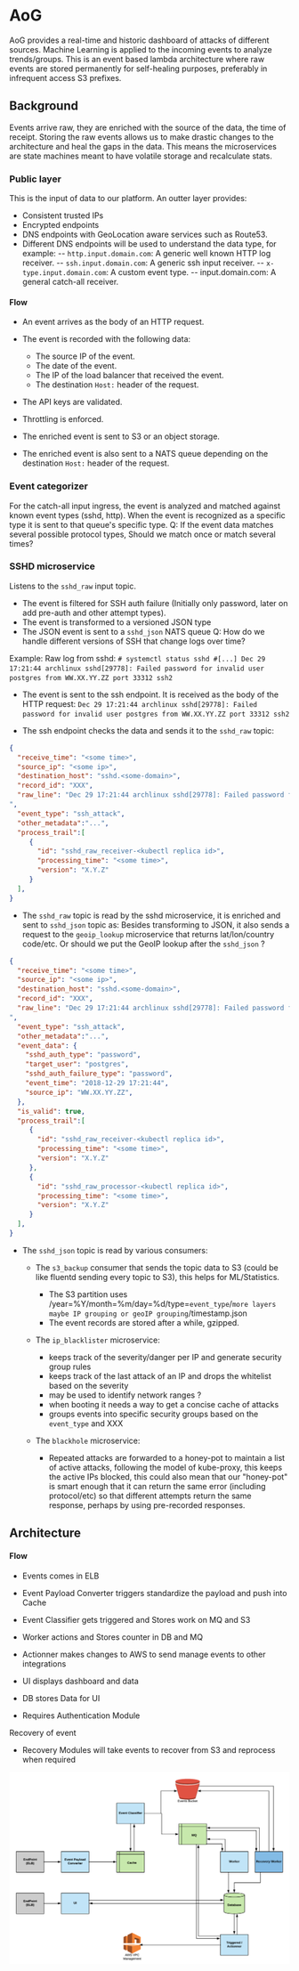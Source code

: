 # AoG

AoG provides a real-time and historic dashboard of attacks of different sources.
Machine Learning is applied to the incoming events to analyze trends/groups.
This is an event based lambda architecture where raw events are stored permanently for self-healing purposes, preferably in infrequent access S3 prefixes.

## Background
Events arrive raw, they are enriched with the source of the data, the time of receipt.
Storing the raw events allows us to make drastic changes to the architecture and heal the gaps in the data.
This means the microservices are state machines meant to have volatile storage and recalculate stats.

### Public layer
This is the input of data to our platform. An outter layer provides:
- Consistent trusted IPs
- Encrypted endpoints
- DNS endpoints with GeoLocation aware services such as Route53.
- Different DNS endpoints will be used to understand the data type, for example:
-- `http.input.domain.com`: A generic well known HTTP log receiver.
-- `ssh.input.domain.com`: A generic ssh input receiver.
-- `x-type.input.domain.com`: A custom event type.
-- input.domain.com: A general catch-all receiver.

#### Flow

- An event arrives as the body of an HTTP request.
- The event is recorded with the following data:

  - The source IP of the event.
  - The date of the event.
  - The IP of the load balancer that received the event.
  - The destination `Host:` header of the request.
- The API keys are validated.
- Throttling is enforced.
- The enriched event is sent to S3 or an object storage.
- The enriched event is also sent to a NATS queue depending on the destination `Host:` header of the request.

### Event categorizer

For the catch-all input ingress, the event is analyzed and matched against known event types (sshd, http).
When the event is recognized as a specific type it is sent to that queue's specific type.
Q: If the event data matches several possible protocol types, Should we match once or match several times?

### SSHD microservice 
Listens to the `sshd_raw` input topic.
- The event is filtered for SSH auth failure (Initially only password, later on add pre-auth and other attempt types).
- The event is transformed to a versioned JSON type
- The JSON event is sent to a `sshd_json` NATS queue
Q: How do we handle different versions of SSH that change logs over time?


Example:
Raw log from sshd:
`# systemctl status sshd
#[...]
Dec 29 17:21:44 archlinux sshd[29778]: Failed password for invalid user postgres from WW.XX.YY.ZZ port 33312 ssh2`

- The event is sent to the ssh endpoint. It is received as the body of the HTTP request:
`Dec 29 17:21:44 archlinux sshd[29778]: Failed password for invalid user postgres from WW.XX.YY.ZZ port 33312 ssh2`

- The ssh endpoint checks the data and sends it to the `sshd_raw` topic:
```json
{
  "receive_time": "<some time>",
  "source_ip": "<some ip>",
  "destination_host": "sshd.<some-domain>",
  "record_id": "XXX",
  "raw_line": "Dec 29 17:21:44 archlinux sshd[29778]: Failed password for invalid user postgres from WW.XX.YY.ZZ port 33312 ssh2`
",
  "event_type": "ssh_attack",
  "other_metadata":"...",
  "process_trail":[
     {
       "id": "sshd_raw_receiver-<kubectl replica id>",
       "processing_time": "<some time>",
       "version": "X.Y.Z"
     }
  ],
}
```

- The `sshd_raw` topic is read by the sshd microservice, it is enriched and sent to `sshd_json` topic as:
  Besides transforming to JSON, it also sends a request to the `geoip_lookup` microservice that returns lat/lon/country code/etc.
  Or should we put the GeoIP lookup after the `sshd_json` ?
```json
{
  "receive_time": "<some time>",
  "source_ip": "<some ip>",
  "destination_host": "sshd.<some-domain>",
  "record_id": "XXX",
  "raw_line": "Dec 29 17:21:44 archlinux sshd[29778]: Failed password for invalid user postgres from WW.XX.YY.ZZ port 33312 ssh2`
",
  "event_type": "ssh_attack",
  "other_metadata":"...",
  "event_data": {
    "sshd_auth_type": "password",
    "target_user": "postgres",
    "sshd_auth_failure_type": "password",
    "event_time": "2018-12-29 17:21:44",
    "source_ip": "WW.XX.YY.ZZ",
  },
  "is_valid": true,
  "process_trail":[
     {
       "id": "sshd_raw_receiver-<kubectl replica id>",
       "processing_time": "<some time>",
       "version": "X.Y.Z"
     },
     {
       "id": "sshd_raw_processor-<kubectl replica id>",
       "processing_time": "<some time>",
       "version": "X.Y.Z"
     }
  ],
}
```

- The `sshd_json` topic is read by various consumers:

  - The `s3_backup` consumer that sends the topic data to S3 (could be like fluentd sending every topic to S3), this helps for ML/Statistics.

    - The S3 partition uses /year=%Y/month=%m/day=%d/type=`event_type`/`more layers maybe IP grouping or geoIP grouping`/timestamp.json
    - The event records are stored after a while, gzipped.
  - The `ip_blacklister` microservice: 

    - keeps track of the severity/danger per IP and generate security group rules
    - keeps track of the last attack of an IP and drops the whitelist based on the severity
    - may be used to identify network ranges ?
    - when booting it needs a way to get a concise cache of attacks
    - groups events into specific security groups based on the `event_type` and XXX
  - The `blackhole` microservice:
    - Repeated attacks are forwarded to a honey-pot to maintain a list of active attacks, following the model of kube-proxy, this keeps the active IPs blocked, this could also mean that our "honey-pot" is smart enough that it can return the same error (including protocol/etc) so that different attempts return the same response, perhaps by using pre-recorded responses.


##  Architecture

#### Flow 
- Events comes in ELB
- Event Payload Converter triggers standardize the payload and push into Cache 
- Event Classifier gets triggered and Stores work on MQ and S3 
- Worker actions and Stores counter in DB and MQ
- Actionner makes changes to AWS to send manage events to other integrations 

- UI displays dashboard and data 
- DB stores Data for UI
- Requires Authentication Module 

Recovery of event
- Recovery Modules will take events to recover from S3 and reprocess when required 

![Workflow](./images/diagram1.png)
